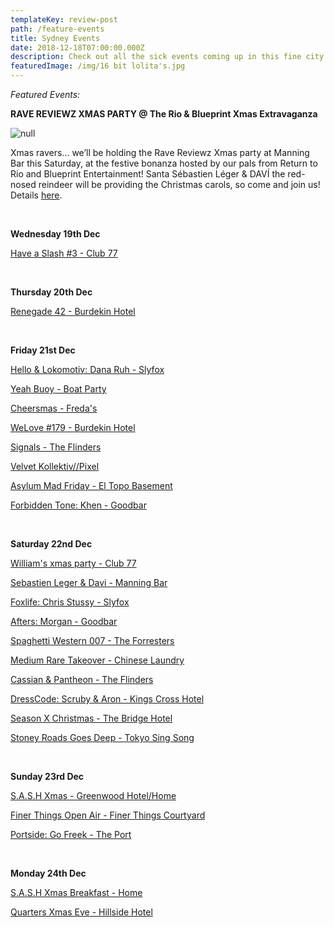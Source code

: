 ```yaml
---
templateKey: review-post
path: /feature-events
title: Sydney Events
date: 2018-12-18T07:00:00.000Z
description: Check out all the sick events coming up in this fine city!
featuredImage: /img/16 bit lolita's.jpg
---
```

_Featured Events:_

**RAVE REVIEWZ XMAS PARTY @ The Rio & Blueprint Xmas Extravaganza**

![null](/img/48412254_777363849281300_4957484834839592960_o.jpg)

Xmas ravers... we’ll be holding the Rave Reviewz Xmas party at Manning Bar this Saturday, at the festive bonanza hosted by our pals from Return to Rio and Blueprint Entertainment! Santa Sébastien Léger & DAVÍ the red-nosed reindeer will be providing the Christmas carols, so come and join us! Details [here](https://www.facebook.com/events/2225167621035751/).

<br>

**Wednesday 19th Dec**

[Have a Slash #3 - Club 77](https://www.facebook.com/events/593214184465530/)

<br>

**Thursday 20th Dec**

[Renegade 42 - Burdekin Hotel](https://www.facebook.com/events/518703488636774/)

<br>

**Friday 21st Dec**

[Hello & Lokomotiv: Dana Ruh - Slyfox](https://www.facebook.com/events/1358376364293143/)

[Yeah Buoy - Boat Party](https://www.facebook.com/events/1917002711682033/)

[Cheersmas - Freda's](https://www.facebook.com/events/207406616814080/)

[WeLove #179 - Burdekin Hotel](https://www.facebook.com/events/257956624877466/)

[Signals - The Flinders](https://www.facebook.com/events/577293166047669/)

[Velvet Kollektiv//Pixel](https://www.facebook.com/events/1227451174071872/)

[Asylum Mad Friday - El Topo Basement](https://www.facebook.com/events/313760646131135/)

[Forbidden Tone: Khen - Goodbar](https://www.facebook.com/events/742531209417462/)

<br>

**Saturday 22nd Dec**

[William's xmas party - Club 77](https://www.facebook.com/events/412264285979178/)

[Sebastien Leger & Davi - Manning Bar](https://www.facebook.com/events/2225167621035751/)

[Foxlife: Chris Stussy - Slyfox](https://www.facebook.com/events/617399352012888/)

[Afters: Morgan - Goodbar](https://www.facebook.com/events/361906781232100/)

[Spaghetti Western 007 - The Forresters](https://www.facebook.com/events/492935527781357/)

[Medium Rare Takeover - Chinese Laundry](https://www.facebook.com/events/275095689860011/)

[Cassian & Pantheon - The Flinders](https://www.facebook.com/events/333412117242353/)

[DressCode: Scruby & Aron - Kings Cross Hotel](https://www.facebook.com/events/1811437602298437/)

[Season X Christmas - The Bridge Hotel](https://www.facebook.com/events/309037546351023/)

[Stoney Roads Goes Deep - Tokyo Sing Song](https://www.facebook.com/events/2295184597380713/)

<br>

**Sunday 23rd Dec**

[S.A.S.H Xmas - Greenwood Hotel/Home](https://www.facebook.com/events/738000043221902/)

[Finer Things Open Air - Finer Things Courtyard](https://www.facebook.com/events/261227067928461/)

[Portside: Go Freek - The Port](https://www.facebook.com/events/199637324283026/)

<br>

**Monday 24th Dec**

[S.A.S.H Xmas Breakfast - Home](https://www.facebook.com/events/360816258011230/)

[Quarters Xmas Eve - Hillside Hotel](https://www.facebook.com/events/554415928356979/)
